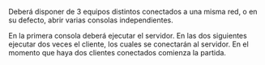 Deberá disponer de 3 equipos distintos conectados a una misma red, o en su defecto, abrir varias consolas independientes.

En la primera consola deberá ejecutar el servidor.
En las dos siguientes ejecutar dos veces el cliente, los cuales se conectarán al servidor. En el momento que haya dos clientes conectados 
comienza la partida.
